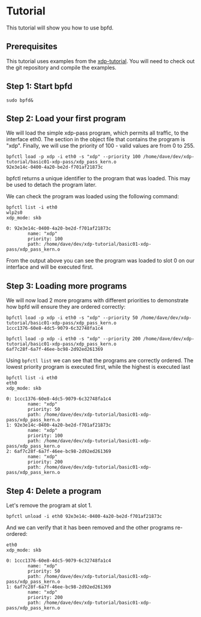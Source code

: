 # Tutorial

This tutorial will show you how to use bpfd.

## Prerequisites

This tutorial uses examples from the [xdp-tutorial](https://github.com/xdp-project/xdp-tutorial).
You will need to check out the git repository and compile the examples.

## Step 1: Start bpfd

``` console
sudo bpfd&
```

## Step 2: Load your first program

We will load the simple xdp-pass program, which permits all traffic, to the interface eth0.
The section in the object file that contains the program is "xdp".
Finally, we will use the priority of 100 - valid values are from 0 to 255.

```console
bpfctl load -p xdp -i eth0 -s "xdp" --priority 100 /home/dave/dev/xdp-tutorial/basic01-xdp-pass/xdp_pass_kern.o
92e3e14c-0400-4a20-be2d-f701af21873c
```

bpfctl returns a unique identifier to the program that was loaded. This may be used to detach the program later.

We can check the program was loaded using the following command:

```console
bpfctl list -i eth0
wlp2s0
xdp_mode: skb

0: 92e3e14c-0400-4a20-be2d-f701af21873c
        name: "xdp"
        priority: 100
        path: /home/dave/dev/xdp-tutorial/basic01-xdp-pass/xdp_pass_kern.o
```

From the output above you can see the program was loaded to slot 0 on our interface and will be executed first.

## Step 3: Loading more programs

We will now load 2 more programs with different priorities to demonstrate how bpfd will ensure they are ordered correctly:

```console
bpfctl load -p xdp -i eth0 -s "xdp" --priority 50 /home/dave/dev/xdp-tutorial/basic01-xdp-pass/xdp_pass_kern.o
1ccc1376-60e8-4dc5-9079-6c32748fa1c4
```

```console
bpfctl load -p xdp -i eth0 -s "xdp" --priority 200 /home/dave/dev/xdp-tutorial/basic01-xdp-pass/xdp_pass_kern.o
6af7c28f-6a7f-46ee-bc98-2d92ed261369
```

Using `bpfctl list` we can see that the programs are correctly ordered.
The lowest priority program is executed first, while the highest is executed last

```console
bpfctl list -i eth0
eth0
xdp_mode: skb

0: 1ccc1376-60e8-4dc5-9079-6c32748fa1c4
        name: "xdp"
        priority: 50
        path: /home/dave/dev/xdp-tutorial/basic01-xdp-pass/xdp_pass_kern.o
1: 92e3e14c-0400-4a20-be2d-f701af21873c
        name: "xdp"
        priority: 100
        path: /home/dave/dev/xdp-tutorial/basic01-xdp-pass/xdp_pass_kern.o
2: 6af7c28f-6a7f-46ee-bc98-2d92ed261369
        name: "xdp"
        priority: 200
        path: /home/dave/dev/xdp-tutorial/basic01-xdp-pass/xdp_pass_kern.o
```

## Step 4: Delete a program

Let's remove the program at slot 1.

```console
bpfctl unload -i eth0 92e3e14c-0400-4a20-be2d-f701af21873c
```

And we can verify that it has been removed and the other programs re-ordered:

```console
eth0
xdp_mode: skb

0: 1ccc1376-60e8-4dc5-9079-6c32748fa1c4
        name: "xdp"
        priority: 50
        path: /home/dave/dev/xdp-tutorial/basic01-xdp-pass/xdp_pass_kern.o
1: 6af7c28f-6a7f-46ee-bc98-2d92ed261369
        name: "xdp"
        priority: 200
        path: /home/dave/dev/xdp-tutorial/basic01-xdp-pass/xdp_pass_kern.o
```
